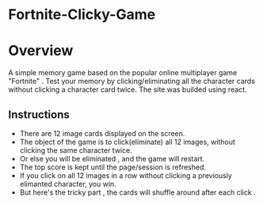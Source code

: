 # Fortnite-Clicky-Game

# Overview
A simple memory game based on the popular online multiplayer game "Fortnite" . Test your memory by clicking/eliminating all the character cards without clicking a character card twice. 
The site was builded using react.



## Instructions 
* There are 12 image cards displayed on the screen.
* The object of the game is to click(eliminate) all 12 images, without clicking the same character twice. 
* Or else you will be eliminated , and  the game will restart.
* The top score is kept until the page/session is refreshed.
* If you click on all 12 images in a row without clicking a previously elimanted character, you win.
* But here's the tricky part , the cards will shuffle around after each click .


